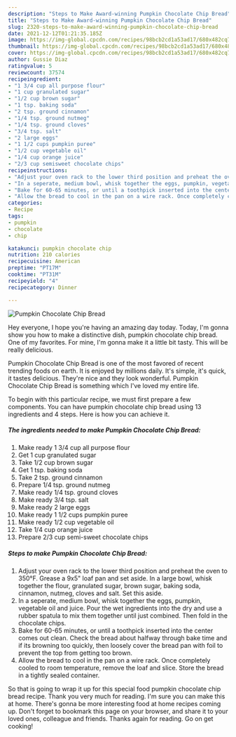 ```yaml
---
description: "Steps to Make Award-winning Pumpkin Chocolate Chip Bread"
title: "Steps to Make Award-winning Pumpkin Chocolate Chip Bread"
slug: 2320-steps-to-make-award-winning-pumpkin-chocolate-chip-bread
date: 2021-12-12T01:21:35.185Z
image: https://img-global.cpcdn.com/recipes/98bcb2cd1a53ad17/680x482cq70/pumpkin-chocolate-chip-bread-recipe-main-photo.jpg
thumbnail: https://img-global.cpcdn.com/recipes/98bcb2cd1a53ad17/680x482cq70/pumpkin-chocolate-chip-bread-recipe-main-photo.jpg
cover: https://img-global.cpcdn.com/recipes/98bcb2cd1a53ad17/680x482cq70/pumpkin-chocolate-chip-bread-recipe-main-photo.jpg
author: Gussie Diaz
ratingvalue: 5
reviewcount: 37574
recipeingredient:
- "1 3/4 cup all purpose flour"
- "1 cup granulated sugar"
- "1/2 cup brown sugar"
- "1 tsp. baking soda"
- "2 tsp. ground cinnamon"
- "1/4 tsp. ground nutmeg"
- "1/4 tsp. ground cloves"
- "3/4 tsp. salt"
- "2 large eggs"
- "1 1/2 cups pumpkin puree"
- "1/2 cup vegetable oil"
- "1/4 cup orange juice"
- "2/3 cup semisweet chocolate chips"
recipeinstructions:
- "Adjust your oven rack to the lower third position and preheat the oven to 350°F. Grease a 9x5" loaf pan and set aside. In a large bowl, whisk together the flour, granulated sugar, brown sugar, baking soda, cinnamon, nutmeg, cloves and salt. Set this aside."
- "In a seperate, medium bowl, whisk together the eggs, pumpkin, vegetable oil and juice. Pour the wet ingredients into the dry and use a rubber spatula to mix them together until just combined. Then fold in the chocolate chips."
- "Bake for 60-65 minutes, or until a toothpick inserted into the center comes out clean. Check the bread about halfway through bake time and if its browning too quickly, then loosely cover the bread pan with foil to prevent the top from getting too brown."
- "Allow the bread to cool in the pan on a wire rack. Once completely cooled to room temperature, remove the loaf and slice. Store the bread in a tightly sealed container."
categories:
- Recipe
tags:
- pumpkin
- chocolate
- chip

katakunci: pumpkin chocolate chip 
nutrition: 210 calories
recipecuisine: American
preptime: "PT17M"
cooktime: "PT31M"
recipeyield: "4"
recipecategory: Dinner

---
```



![Pumpkin Chocolate Chip Bread](https://img-global.cpcdn.com/recipes/98bcb2cd1a53ad17/680x482cq70/pumpkin-chocolate-chip-bread-recipe-main-photo.jpg)

Hey everyone, I hope you're having an amazing day today. Today, I'm gonna show you how to make a distinctive dish, pumpkin chocolate chip bread. One of my favorites. For mine, I'm gonna make it a little bit tasty. This will be really delicious.

Pumpkin Chocolate Chip Bread is one of the most favored of recent trending foods on earth. It is enjoyed by millions daily. It's simple, it's quick, it tastes delicious. They're nice and they look wonderful. Pumpkin Chocolate Chip Bread is something which I've loved my entire life.




To begin with this particular recipe, we must first prepare a few components. You can have pumpkin chocolate chip bread using 13 ingredients and 4 steps. Here is how you can achieve it.

<!--inarticleads1-->

##### The ingredients needed to make Pumpkin Chocolate Chip Bread:

1. Make ready 1 3/4 cup all purpose flour
1. Get 1 cup granulated sugar
1. Take 1/2 cup brown sugar
1. Get 1 tsp. baking soda
1. Take 2 tsp. ground cinnamon
1. Prepare 1/4 tsp. ground nutmeg
1. Make ready 1/4 tsp. ground cloves
1. Make ready 3/4 tsp. salt
1. Make ready 2 large eggs
1. Make ready 1 1/2 cups pumpkin puree
1. Make ready 1/2 cup vegetable oil
1. Take 1/4 cup orange juice
1. Prepare 2/3 cup semi-sweet chocolate chips




<!--inarticleads2-->

##### Steps to make Pumpkin Chocolate Chip Bread:

1. Adjust your oven rack to the lower third position and preheat the oven to 350°F. Grease a 9x5" loaf pan and set aside. In a large bowl, whisk together the flour, granulated sugar, brown sugar, baking soda, cinnamon, nutmeg, cloves and salt. Set this aside.
1. In a seperate, medium bowl, whisk together the eggs, pumpkin, vegetable oil and juice. Pour the wet ingredients into the dry and use a rubber spatula to mix them together until just combined. Then fold in the chocolate chips.
1. Bake for 60-65 minutes, or until a toothpick inserted into the center comes out clean. Check the bread about halfway through bake time and if its browning too quickly, then loosely cover the bread pan with foil to prevent the top from getting too brown.
1. Allow the bread to cool in the pan on a wire rack. Once completely cooled to room temperature, remove the loaf and slice. Store the bread in a tightly sealed container.




So that is going to wrap it up for this special food pumpkin chocolate chip bread recipe. Thank you very much for reading. I'm sure you can make this at home. There's gonna be more interesting food at home recipes coming up. Don't forget to bookmark this page on your browser, and share it to your loved ones, colleague and friends. Thanks again for reading. Go on get cooking!
